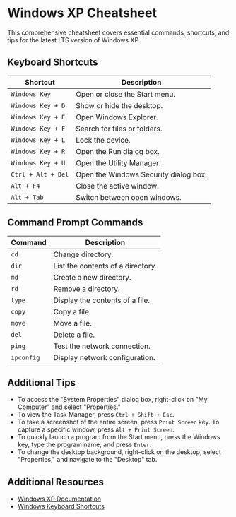 # Windows XP Cheatsheet

This comprehensive cheatsheet covers essential commands, shortcuts, and tips for the latest LTS version of Windows XP.

## Keyboard Shortcuts

| Shortcut | Description |
| --- | --- |
| `Windows Key` | Open or close the Start menu. |
| `Windows Key + D` | Show or hide the desktop. |
| `Windows Key + E` | Open Windows Explorer. |
| `Windows Key + F` | Search for files or folders. |
| `Windows Key + L` | Lock the device. |
| `Windows Key + R` | Open the Run dialog box. |
| `Windows Key + U` | Open the Utility Manager. |
| `Ctrl + Alt + Del` | Open the Windows Security dialog box. |
| `Alt + F4` | Close the active window. |
| `Alt + Tab` | Switch between open windows. |

## Command Prompt Commands

| Command | Description |
| --- | --- |
| `cd` | Change directory. |
| `dir` | List the contents of a directory. |
| `md` | Create a new directory. |
| `rd` | Remove a directory. |
| `type` | Display the contents of a file. |
| `copy` | Copy a file. |
| `move` | Move a file. |
| `del` | Delete a file. |
| `ping` | Test the network connection. |
| `ipconfig` | Display network configuration. |

## Additional Tips

- To access the "System Properties" dialog box, right-click on "My Computer" and select "Properties."
- To view the Task Manager, press `Ctrl + Shift + Esc`.
- To take a screenshot of the entire screen, press `Print Screen` key. To capture a specific window, press `Alt + Print Screen`.
- To quickly launch a program from the Start menu, press the Windows key, type the program name, and press `Enter`.
- To change the desktop background, right-click on the desktop, select "Properties," and navigate to the "Desktop" tab.

## Additional Resources

- [Windows XP Documentation](https://docs.microsoft.com/en-us/windows/)
- [Windows Keyboard Shortcuts](https://support.microsoft.com/en-us/help/12445/windows-keyboard-shortcuts)